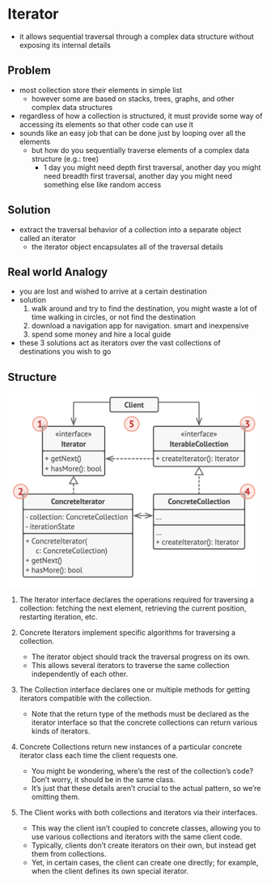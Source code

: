 # Iterator

- it allows sequential traversal through a complex data structure without exposing its internal details

## Problem

- most collection store their elements in simple list
  - however some are based on stacks, trees, graphs, and other complex data structures
- regardless of how a collection is structured, it must provide some way of accessing its elements so that other code can use it
- sounds like an easy job that can be done just by looping over all the elements
  - but how do you sequentially traverse elements of a complex data structure (e.g.: tree)
    - 1 day you might need depth first traversal, another day you might need breadth first traversal, another day you might need something else like random access

## Solution

- extract the traversal behavior of a collection into a separate object called an iterator
  - the iterator object encapsulates all of the traversal details

## Real world Analogy

- you are lost and wished to arrive at a certain destination
- solution
  1.  walk around and try to find the destination, you might waste a lot of time walking in circles, or not find the destination
  2.  download a navigation app for navigation. smart and inexpensive
  3.  spend some money and hire a local guide
- these 3 solutions act as iterators over the vast collections of destinations you wish to go

## Structure

![Iterator](../../images/iterator.png)

1. The Iterator interface declares the operations required for traversing a collection: fetching the next element, retrieving the current position, restarting iteration, etc.

2. Concrete Iterators implement specific algorithms for traversing a collection.

   - The iterator object should track the traversal progress on its own.
   - This allows several iterators to traverse the same collection independently of each other.

3. The Collection interface declares one or multiple methods for getting iterators compatible with the collection.

   - Note that the return type of the methods must be declared as the iterator interface so that the concrete collections can return various kinds of iterators.

4. Concrete Collections return new instances of a particular concrete iterator class each time the client requests one.

   - You might be wondering, where’s the rest of the collection’s code? Don’t worry, it should be in the same class.
   - It’s just that these details aren’t crucial to the actual pattern, so we’re omitting them.

5. The Client works with both collections and iterators via their interfaces.
   - This way the client isn’t coupled to concrete classes, allowing you to use various collections and iterators with the same client code.
   - Typically, clients don’t create iterators on their own, but instead get them from collections.
   - Yet, in certain cases, the client can create one directly; for example, when the client defines its own special iterator.
